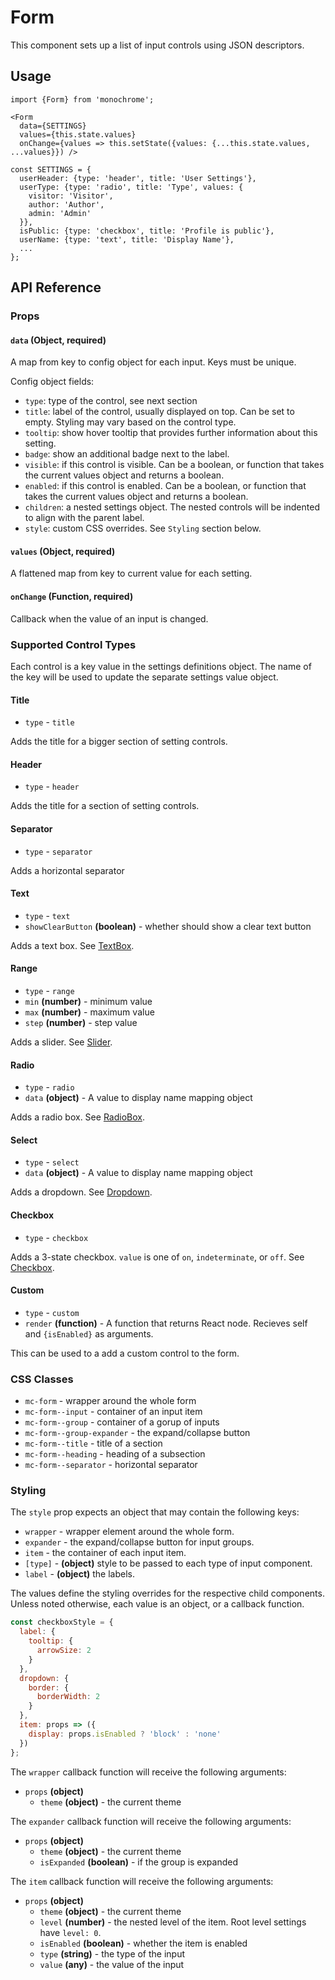 # Form

This component sets up a list of input controls using JSON descriptors.

## Usage

    import {Form} from 'monochrome';

    <Form
      data={SETTINGS}
      values={this.state.values}
      onChange={values => this.setState({values: {...this.state.values, ...values}}) />

    const SETTINGS = {
      userHeader: {type: 'header', title: 'User Settings'},
      userType: {type: 'radio', title: 'Type', values: {
        visitor: 'Visitor',
        author: 'Author',
        admin: 'Admin'
      }},
      isPublic: {type: 'checkbox', title: 'Profile is public'},
      userName: {type: 'text', title: 'Display Name'},
      ...
    };

## API Reference

### Props

#### `data` (Object, required)

A map from key to config object for each input. Keys must be unique.

Config object fields:
* `type`: type of the control, see next section
* `title`: label of the control, usually displayed on top. Can be set to empty. Styling may vary based on the control type.
* `tooltip`: show hover tooltip that provides further information about this setting.
* `badge`: show an additional badge next to the label.
* `visible`: if this control is visible. Can be a boolean, or function that takes the current values object and returns a boolean.
* `enabled`: if this control is enabled. Can be a boolean, or function that takes the current values object and returns a boolean.
* `children`: a nested settings object. The nested controls will be indented to align with the parent label.
* `style`: custom CSS overrides. See `Styling` section below.

#### `values` (Object, required)

A flattened map from key to current value for each setting.

#### `onChange` (Function, required)

Callback when the value of an input is changed.


### Supported Control Types

Each control is a key value in the settings definitions object.
The name of the key will be used to update the separate settings value object.

#### Title

* `type` - `title`

Adds the title for a bigger section of setting controls.

#### Header

* `type` - `header`

Adds the title for a section of setting controls.

#### Separator

* `type` - `separator`

Adds a horizontal separator

#### Text

* `type` - `text`
* `showClearButton` **(boolean)** - whether should show a clear text button

Adds a text box.
See [TextBox](./textbox.md).

#### Range

* `type` - `range`
* `min` **(number)** - minimum value
* `max` **(number)** - maximum value
* `step` **(number)** - step value

Adds a slider.
See [Slider](./slider.md).

#### Radio

* `type` - `radio`
* `data` **(object)** - A value to display name mapping object

Adds a radio box.
See [RadioBox](./radiobox.md).

#### Select

* `type` - `select`
* `data` **(object)** - A value to display name mapping object

Adds a dropdown.
See [Dropdown](./dropdown.md).

#### Checkbox

* `type` - `checkbox`

Adds a 3-state checkbox. `value` is one of `on`, `indeterminate`, or `off`.
See [Checkbox](./checkbox.md).

#### Custom

* `type` - `custom`
* `render` **(function)** - A function that returns React node. Recieves self and `{isEnabled}` as arguments.

This can be used to a add a custom control to the form.

### CSS Classes

* `mc-form` - wrapper around the whole form
* `mc-form--input` - container of an input item
* `mc-form--group` - container of a gorup of inputs
* `mc-form--group-expander` - the expand/collapse button
* `mc-form--title` - title of a section
* `mc-form--heading` - heading of a subsection
* `mc-form--separator` - horizontal separator

### Styling

The `style` prop expects an object that may contain the following keys:

* `wrapper` - wrapper element around the whole form.
* `expander` - the expand/collapse button for input groups.
* `item` - the container of each input item.
* `[type]` - **(object)** style to be passed to each type of input component.
* `label` - **(object)** the labels.

The values define the styling overrides for the respective child components. Unless noted otherwise, each value is an object, or a callback function.

```jsx
const checkboxStyle = {
  label: {
    tooltip: {
      arrowSize: 2
    }
  },
  dropdown: {
    border: {
      borderWidth: 2
    }
  },
  item: props => ({
    display: props.isEnabled ? 'block' : 'none'
  })
};
```

The `wrapper` callback function will receive the following arguments:

* `props` **(object)**
  - `theme` **(object)** - the current theme

The `expander` callback function will receive the following arguments:

* `props` **(object)**
  - `theme` **(object)** - the current theme
  - `isExpanded` **(boolean)** - if the group is expanded

The `item` callback function will receive the following arguments:

* `props` **(object)**
  - `theme` **(object)** - the current theme
  - `level` **(number)** - the nested level of the item. Root level settings have `level: 0`.
  - `isEnabled` **(boolean)** - whether the item is enabled
  - `type` **(string)** - the type of the input
  - `value` **(any)** - the value of the input
